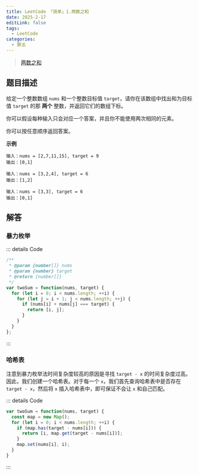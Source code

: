 ```yaml
---
title: LeetCode 「简单」1.两数之和
date: 2025-2-17
editLink: false
tags:
  - LeetCode
categories:
  - 算法
---
```


> [两数之和](https://leetcode.cn/problems/two-sum/description/)

## 题目描述

给定一个整数数组 `nums` 和一个整数目标值 `target`，请你在该数组中找出和为目标值 `target`  的那 **两个** 整数，并返回它们的数组下标。

你可以假设每种输入只会对应一个答案，并且你不能使用两次相同的元素。

你可以按任意顺序返回答案。

**示例**

```
输入：nums = [2,7,11,15], target = 9
输出：[0,1]

输入：nums = [3,2,4], target = 6
输出：[1,2]

输入：nums = [3,3], target = 6
输出：[0,1]
```

## 解答

### 暴力枚举

::: details Code
```js
/**
 * @param {number[]} nums
 * @param {number} target
 * @return {number[]}
 */
var twoSum = function(nums, target) {
  for (let i = 0; i < nums.length; ++i) {
    for (let j = i + 1; j < nums.length; ++j) {
      if (nums[i] + nums[j] === target) {
        return [i, j];
      }
    }
  }
};
```
:::

### 哈希表

注意到暴力枚举法时间复杂度较高的原因是寻找 `target - x` 的时间复杂度过高。因此，我们创建一个哈希表。对于每一个 `x`，我们首先查询哈希表中是否存在 `target - x`，然后将 `x` 插入哈希表中，即可保证不会让 `x` 和自己匹配。

::: details Code
```js
var twoSum = function(nums, target) {
  const map = new Map();
  for (let i = 0; i < nums.length; ++i) {
    if (map.has(target - nums[i])) {
      return [i, map.get(target - nums[i])];
    }
    map.set(nums[i], i);
  }
}
```
:::
